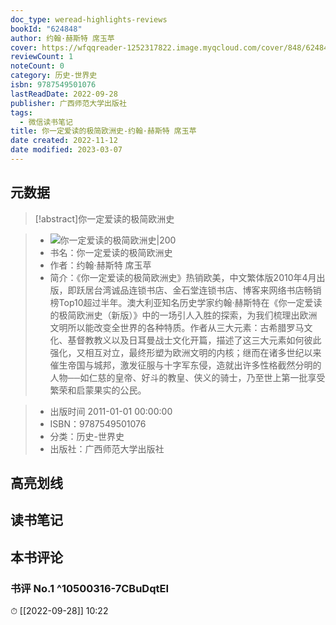 ```yaml
---
doc_type: weread-highlights-reviews
bookId: "624848"
author: 约翰·赫斯特 席玉苹
cover: https://wfqqreader-1252317822.image.myqcloud.com/cover/848/624848/t7_624848.jpg
reviewCount: 1
noteCount: 0
category: 历史-世界史
isbn: 9787549501076
lastReadDate: 2022-09-28
publisher: 广西师范大学出版社
tags:
  - 微信读书笔记
title: 你一定爱读的极简欧洲史-约翰·赫斯特 席玉苹
date created: 2022-11-12
date modified: 2023-03-07
---
```


## 元数据

>[!abstract]你一定爱读的极简欧洲史

> - ![你一定爱读的极简欧洲史|200](https://wfqqreader-1252317822.image.myqcloud.com/cover/848/624848/t7_624848.jpg)
> - 书名：你一定爱读的极简欧洲史
> - 作者：约翰·赫斯特 席玉苹
> - 简介：《你一定爱读的极简欧洲史》热销欧美，中文繁体版2010年4月出版，即跃居台湾诚品连锁书店、金石堂连锁书店、博客来网络书店畅销榜Top10超过半年。澳大利亚知名历史学家约翰·赫斯特在《你一定爱读的极简欧洲史（新版）》中的一场引人入胜的探索，为我们梳理出欧洲文明所以能改变全世界的各种特质。作者从三大元素：古希腊罗马文化、基督教教义以及日耳曼战士文化开篇，描述了这三大元素如何彼此强化，又相互对立，最终形塑为欧洲文明的内核；继而在诸多世纪以来催生帝国与城邦，激发征服与十字军东侵，造就出许多性格截然分明的人物──如仁慈的皇帝、好斗的教皇、侠义的骑士，乃至世上第一批享受繁荣和启蒙果实的公民。

> - 出版时间 2011-01-01 00:00:00
> - ISBN：9787549501076
> - 分类：历史-世界史
> - 出版社：广西师范大学出版社

## 高亮划线

## 读书笔记

## 本书评论

### 书评 No.1 ^10500316-7CBuDqtEI

⏱ [[2022-09-28]] 10:22
